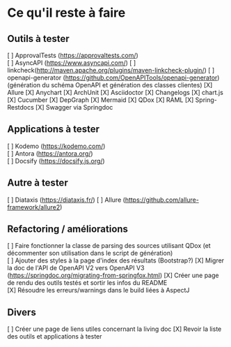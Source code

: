 # Ce qu'il reste à faire

## Outils à tester

[ ] ApprovalTests (https://approvaltests.com/)  
[ ] AsyncAPI (https://www.asyncapi.com/)
[ ] linkcheck(http://maven.apache.org/plugins/maven-linkcheck-plugin/)
[ ] openapi-generator  (https://github.com/OpenAPITools/openapi-generator) (génération du schéma OpenAPI et génération des classes clientes)
[X] Allure
[X] Anychart
[X] ArchUnit
[X] Asciidoctor
[X] Changelogs
[X] chart.js
[X] Cucumber
[X] DepGraph
[X] Mermaid
[X] QDox
[X] RAML
[X] Spring-Restdocs
[X] Swagger via Springdoc

## Applications à tester

[ ] Kodemo  (https://kodemo.com/)  
[ ] Antora  (https://antora.org/)  
[ ] Docsify (https://docsify.js.org/)

## Autre à tester

[ ] Diataxis (https://diataxis.fr/)
[ ] Allure (https://github.com/allure-framework/allure2)

## Refactoring / améliorations

[ ] Faire fonctionner la classe de parsing des sources utilisant QDox (et décommenter son utilisation dans le script de génération)  
[ ] Ajouter des styles à la page d'index des résultats (Bootstrap?)
[X] Migrer la doc de l'API de OpenAPI V2 vers OpenAPI V3 (https://springdoc.org/migrating-from-springfox.html)
[X] Créer une page de rendu des outils testés et sortir les infos du README  
[X] Résoudre les erreurs/warnings dans le build liées à AspectJ  

## Divers
[ ] Créer une page de liens utiles concernant la living doc
[X] Revoir la liste des outils et applications à tester  
